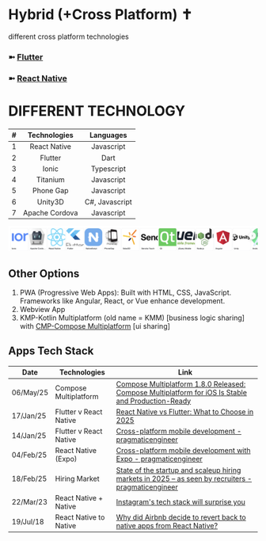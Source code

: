 # Hybrid (+Cross Platform) ✝️
different cross platform technologies

### ➼ [Flutter](Flutter)
### ➼ [React Native](ReactNative)

# DIFFERENT TECHNOLOGY

#|Technologies|Languages
:-:|:-:|:-:
1|React Native|Javascript
2|Flutter|Dart
3|Ionic|Typescript
4|Titanium|Javascript
5|Phone Gap|Javascript
6|Unity3D|C#, Javascript
7|Apache Cordova|Javascript

![alt text](!/hybrid.png)

## Other Options

1. PWA (Progressive Web Apps): Built with HTML, CSS, JavaScript. Frameworks like Angular, React, or Vue enhance development.
2. Webview App
3. KMP-Kotlin Multiplatform (old name = KMM) [business logic sharing] with [CMP-Compose Multiplatform](https://blog.jetbrains.com/kotlin/2025/05/compose-multiplatform-1-8-0-released-compose-multiplatform-for-ios-is-stable-and-production-ready/) [ui sharing]

## Apps Tech Stack

Date|Technologies|Link
-|-|-
06/May/25|Compose Multiplatform|[Compose Multiplatform 1.8.0 Released: Compose Multiplatform for iOS Is Stable and Production-Ready](https://blog.jetbrains.com/kotlin/2025/05/compose-multiplatform-1-8-0-released-compose-multiplatform-for-ios-is-stable-and-production-ready/)
17/Jan/25|Flutter v React Native|[React Native vs Flutter: What to Choose in 2025](https://www.browserstack.com/guide/flutter-vs-react-native)
14/Jan/25|Flutter v React Native|[Cross-platform mobile development - pragmaticengineer](https://newsletter.pragmaticengineer.com/p/cross-platform-mobile-development)
04/Feb/25|React Native (Expo)|[Cross-platform mobile development with Expo - pragmaticengineer](https://newsletter.pragmaticengineer.com/p/expo)
18/Feb/25|Hiring Market|[State of the startup and scaleup hiring markets in 2025 – as seen by recruiters - pragmaticengineer](https://newsletter.pragmaticengineer.com/p/startup-market-in-2025)
22/Mar/23|React Native + Native|[Instagram's tech stack will surprise you](https://www.youtube.com/watch?v=ODKzJrrHua0)
19/Jul/18|React Native to Native|[Why did Airbnb decide to revert back to native apps from React Native?](https://www.quora.com/Why-did-Airbnb-decide-to-revert-back-to-native-apps-from-React-Native)



